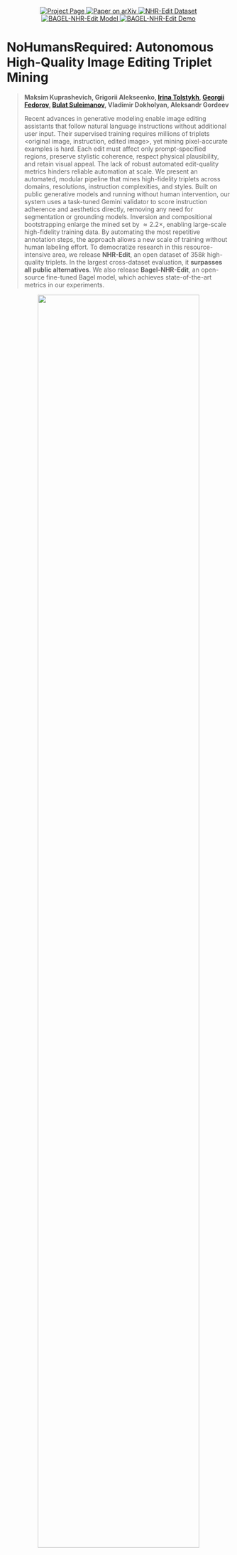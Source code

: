 
<p align="center">
  <a href="https://riko0.github.io/No-Humans-Required/">
    <img
      src="https://img.shields.io/badge/NHR-Website-0A66C2?logo=safari&logoColor=white"
      alt="Project Page"
    />
  </a>
  <a href="https://arxiv.org/abs/2507.14119">
    <img
      src="https://img.shields.io/badge/NHR-Paper-red?logo=arxiv&logoColor=red"
      alt="Paper on arXiv"
    />
  </a>
  <a href="https://huggingface.co/datasets/iitolstykh/NHR-Edit">
    <img
      src="https://img.shields.io/badge/NHR_Edit-Data-purple?logo=huggingface&logoColor=yellow"
      alt="NHR-Edit Dataset"
    />
  </a>
  <a href="https://huggingface.co/iitolstykh/Bagel-NHR-Edit">
    <img 
        src="https://img.shields.io/badge/Bagel_NHR_Edit-Model-yellow?logo=huggingface&logoColor=yellow" 
        alt="BAGEL-NHR-Edit Model"
    />
  </a>
  <a href="https://huggingface.co/spaces/iitolstykh/BAGEL-NHR-Edit">
    <img
      src="https://img.shields.io/badge/BAGEL_NHR_Edit-Space-orange?logo=huggingface&logoColor=yellow"
      alt="BAGEL-NHR-Edit Demo"
    />
  </a>
  
</p>

# NoHumansRequired: Autonomous High-Quality Image Editing Triplet Mining

> **Maksim Kuprashevich, Grigorii Alekseenko, [Irina Tolstykh](https://www.linkedin.com/in/irina-tolstykh-2a76111a2/), [Georgii Fedorov](https://github.com/georfed),
[Bulat Suleimanov](https://github.com/bsuleymanov), Vladimir Dokholyan, Aleksandr Gordeev**
>
> Recent advances in generative modeling enable image editing assistants that follow natural language instructions without additional user input. Their supervised training requires millions of triplets <original image, instruction, edited image>, yet mining pixel-accurate examples is hard. Each edit must affect only prompt-specified regions, preserve stylistic coherence, respect physical plausibility, and retain visual appeal. The lack of robust automated edit-quality metrics hinders reliable automation at scale. 
We present an automated, modular pipeline that mines high-fidelity triplets across domains, resolutions, instruction complexities, and styles. Built on public generative models and running without human intervention, our system uses a task-tuned Gemini validator to score instruction adherence and aesthetics directly, removing any need for segmentation or grounding models. Inversion and compositional bootstrapping enlarge the mined set by $\approx 2.2\times$, enabling large-scale high-fidelity training data. By automating the most repetitive annotation steps, the approach allows a new scale of training without human labeling effort.
To democratize research in this resource-intensive area, we release **NHR-Edit**, an open dataset of $358k$ high-quality triplets. In the largest cross-dataset evaluation, it **surpasses all public alternatives**. 
We also release **Bagel-NHR-Edit**, an open-source fine-tuned Bagel model, which achieves state-of-the-art metrics in our experiments.

<p align="center"><img src="https://raw.githubusercontent.com/Riko0/No-Humans-Required-Dataset/refs/heads/main/images/pipeline.jpg" width=85%"></p>

**Autonomous Dataset Generation Pipeline.** A fully automated system for creating high-quality image-editing datasets: prompts and edit instructions are generated by an LLM, initial images are produced using Flux, edits are applied via Image2Image models, and Qwen models evaluate instruction adherence and aesthetics, with the best triplets selected by a finetuned Gemini model, ensuring scalable and visually appealing data generation.

## 📢 News

[17/07/2025] [NHR-Edit Dataset](https://huggingface.co/datasets/iitolstykh/NHR-Edit) and [Bagel-NHR-Edit](https://huggingface.co/iitolstykh/Bagel-NHR-Edit) has been published on HuggingFace.

[18/07/2025] 🔥🔥🔥 Paper has been published on [Arxiv](https://arxiv.org/abs/2507.14119).

[21/07/2025] **Bagel-NHR-Edit Demo** has been published on [HuggingFace 🤗](https://huggingface.co/spaces/iitolstykh/BAGEL-NHR-Edit).


## NHR-Edit Dataset Info

- Unique source images: 286,608
- Instruction-image pairs (triplets): 358,463
- Image resolution: variable (metadata includes exact width/height)

#### Category group distribution:
<p align="left"><img src="https://raw.githubusercontent.com/Riko0/No-Humans-Required-Dataset/refs/heads/main/images/01_general_categories.jpg" width=42%"> <img src="https://raw.githubusercontent.com/Riko0/No-Humans-Required-Dataset/refs/heads/main/images/02_misc_breakdown.jpg" width=51%"></p>

## Bagel-NHR-Edit Model Info

**Bagel-NHR-Edit** is a model fine-tuned on the NHR-Edit dataset using parameter-efficient LoRA adaptation on the generation expert’s attention and FFN projection layers.

**PWC Leaderboards**: [ImgEdit](https://paperswithcode.com/sota/image-editing-on-imgedit-data?p=nohumansrequired-autonomous-high-quality), [GEdit-Bench-EN](https://paperswithcode.com/sota/image-editing-on-gedit-bench-en?p=nohumansrequired-autonomous-high-quality)

#### Metrics for GEdit-Bench-EN:

| Model         | GEdit-Bench-EN (SC) ↑ | GEdit-Bench-EN (PQ) ↑ | GEdit-Bench-EN (O) ↑|
| ------------- | --------------------- | --------------------- | ------------------- |
| BAGEL-7B-MoT  |          7.983        |        6.570          |       6.921         |
| **BAGEL-NHR-Edit** | 8.067     | 6.881                 | 7.115               |
> *Scoring model:* `gpt-4.1-2025-04-14` *(with default temperature)*

#### Metrics for ImgEdit-Bench:

| Model         | Style | Extract | Remove | Background | Action | Adjust | Add | Replace | Compose | Overall ↑ |
| ------------- | ----- | ------- | ------ | -----------| ------ | ------ | ----| ------- | ------- | ------- |
| BAGEL-7B-MoT  |      4.22|        1.53|       3.04|      3.3|        4.07|       3.67|      3.98|       3.5 |       3.0 |       3.3 |
| **BAGEL-NHR-Edit** |      4.3|        1.62|       3.18|      3.42|        3.95|      3.55|      4.19|        3.77|       2.94|      3.39|
> *Scoring model:* `gpt-4o-2024-11-20` *(with temperature = 0.0)*

Results comparison between original Bagel-7B-MoT and BAGEL-NHR-EDIT on samples from ImgEdit and GEdit benches:

<p align="center"><img src="https://raw.githubusercontent.com/Riko0/No-Humans-Required-Dataset/refs/heads/main/images/Bagel_NHR_Edit_comp.jpg" width=85%"></p>


## Citation

```bib
@article{Layer2025NoHumansRequired,
    arxivId = {2507.14119},
    author = {Maksim Kuprashevich and Grigorii Alekseenko and Irina Tolstykh and Georgii Fedorov and Bulat Suleimanov and Vladimir Dokholyan and Aleksandr Gordeev},
    title = {{NoHumansRequired: Autonomous High-Quality Image Editing Triplet Mining}},
    year = {2025},
    eprint = {2507.14119},
    archivePrefix = {arXiv},
    primaryClass = {cs.CV},
    url = {https://arxiv.org/abs/2507.14119},
    journal={arXiv preprint arXiv:2507.14119}
}
```
